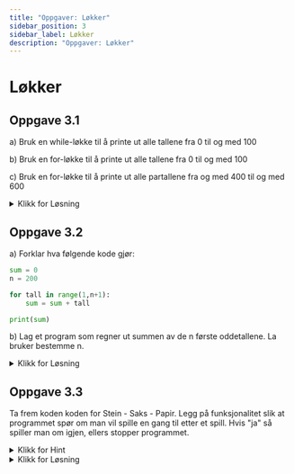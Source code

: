 ```yaml
---
title: "Oppgaver: Løkker"
sidebar_position: 3
sidebar_label: Løkker
description: "Oppgaver: Løkker"
---
```


# Løkker

## Oppgave 3.1

a) Bruk en while-løkke til å printe ut alle tallene fra 0 til og med 100

b) Bruk en for-løkke til å printe ut alle tallene fra 0 til og med 100

c) Bruk en for-løkke til å printe ut alle partallene fra og med 400 til og med 600

<details>
<summary>Klikk for Løsning</summary>

````python
# a) 

tall = 0
while tall < 101:
    print(tall)
    tall = tall + 1 # Kan alternativt skrive tall += 1

# b)

for tall in range(101):
    print(tall)

# c) 

for tall in range(400, 601,2):
    print(tall)
````

</details>

## Oppgave 3.2

a) Forklar hva følgende kode gjør:

````python
sum = 0 
n = 200

for tall in range(1,n+1):
    sum = sum + tall

print(sum)
````
b) Lag et program som regner ut summen av de n første oddetallene. La bruker bestemme n.

<details>
    <summary>Klikk for Løsning</summary>

    a) tall er løkkas variabel, og vil starte på 1 og slutte når den er n (som her er 200). 
    
    Den øker med 1 hver gang løkka kjøres. 

    sum øker med tall for hver gang, altså regner vi summen av de 200 første tallene

    b)

</details>

## Oppgave 3.3

Ta frem koden koden for Stein - Saks - Papir. Legg på funksjonalitet slik at programmet spør om man vil spille en gang til etter et spill. Hvis "ja" så spiller man om igjen, ellers stopper programmet.

<details>
    <summary>Klikk for Hint</summary>
   
    Hint:

    Lag en variabel som du setter til "ja"
    
    Legg en while-løkke rundt programmet som sjekker om variabelen er "ja".

    På slutten av spillet (i løkka), oppdaterer du variabelen med en input der du spør om det skal spilles om igjen


</details>
<details>
    <summary>Klikk for Løsning</summary>
    
    kommer

</details>
